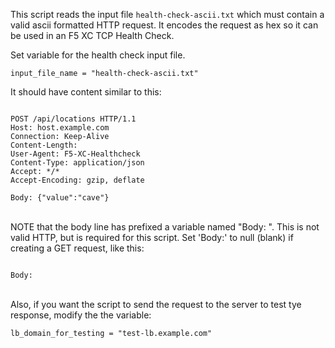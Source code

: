 This script reads the input file `health-check-ascii.txt` which must contain a valid ascii formatted HTTP request.  It encodes the request as hex so it can be used in an F5 XC TCP Health Check.

Set variable for the health check input file.  

`input_file_name = "health-check-ascii.txt"`

It should have content similar to this:

<code>
POST /api/locations HTTP/1.1
Host: host.example.com
Connection: Keep-Alive
Content-Length: <will be calculated>
User-Agent: F5-XC-Healthcheck
Content-Type: application/json
Accept: */*
Accept-Encoding: gzip, deflate
&nbsp; 
Body: {"value":"cave"}
</code>
&nbsp; 

NOTE that the body line has prefixed a variable named "Body: ".  This is 
not valid HTTP, but is required for this script.  Set 'Body:' to null (blank) if creating a GET request, like this:
&nbsp; 

<code>
Body:
</code>
&nbsp; 

Also, if you want the script to send the request to the server to test tye response, modify the the variable:

`lb_domain_for_testing = "test-lb.example.com"`
